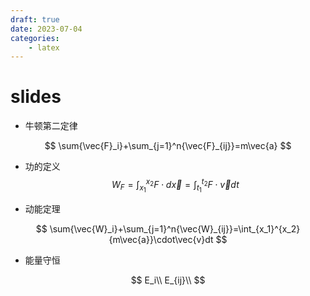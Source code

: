 ```yaml
---
draft: true
date: 2023-07-04
categories:
    - latex
---
```


# slides

- 牛顿第二定律

$$
\sum{\vec{F}_i}+\sum_{j=1}^n{\vec{F}_{ij}}=m\vec{a}
$$

- 功的定义
  $$
  W_F=\int_{x_1}^{x_2}F\cdot d\vec{x}=\int_{t_1}^{t_2}F\cdot \vec{v}dt
  $$
  

- 动能定理

$$
\sum{\vec{W}_i}+\sum_{j=1}^n{\vec{W}_{ij}}=\int_{x_1}^{x_2}{m\vec{a}}\cdot\vec{v}dt
$$

- 能量守恒

$$
E_i\\
E_{ij}\\
$$

